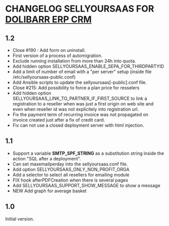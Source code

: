 # CHANGELOG SELLYOURSAAS FOR <a href="https://www.dolibarr.org">DOLIBARR ERP CRM</a>

## 1.2

* Close #190 : Add form on uninstall.
* First version of a process of automigration.
* Exclude running installation from more than 24h into quota.
* Add hidden option SELLYOURSAAS_ENABLE_SEPA_FOR_THIRDPARTYID
* Add a limit of number of email with a "per server" setup (inside file /etc/sellyoursaas-public.conf)
* Add Ansible scripts to update the sellyoursaas[-public].conf file.
* Close #215: Add possibility to force a plan price for resselers
* Add hidden option SELLYOURSAAS_LINK_TO_PARTNER_IF_FIRST_SOURCE to link a registration to a reseller when was just a first origin on
  web site and even when reseller id was not explicitely into registration url.
* Fix the payment term of recurring invoice was not propagated on invoice created just after a fix of credit card.
* Fix can not use a closed deployment server with html injection.


## 1.1

* Support a variable __SMTP_SPF_STRING__ as a substitution string inside the action "SQL after a deployment".
* Can set maxemailperday into the sellyoursaas.conf file.
* Add option SELLYOURSAAS_ONLY_NON_PROFIT_ORGA
* Add a selector to select all resellers for emailing module
* FIX hook afterPDFCreation when there is several pages
* Add SELLYOURSAAS_SUPPORT_SHOW_MESSAGE to show a message
* NEW Add graph for average basket


## 1.0
Initial version.

